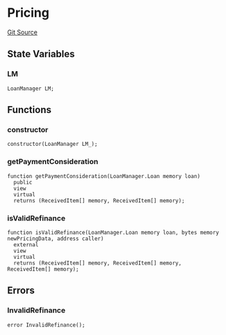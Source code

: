 # Pricing
[Git Source](https://github.com/AstariaXYZ/starport/blob/62254f50a959b2db00a7aa352d8f4d9e5269a8bb/src/pricing/Pricing.sol)


## State Variables
### LM

```solidity
LoanManager LM;
```


## Functions
### constructor


```solidity
constructor(LoanManager LM_);
```

### getPaymentConsideration


```solidity
function getPaymentConsideration(LoanManager.Loan memory loan)
  public
  view
  virtual
  returns (ReceivedItem[] memory, ReceivedItem[] memory);
```

### isValidRefinance


```solidity
function isValidRefinance(LoanManager.Loan memory loan, bytes memory newPricingData, address caller)
  external
  view
  virtual
  returns (ReceivedItem[] memory, ReceivedItem[] memory, ReceivedItem[] memory);
```

## Errors
### InvalidRefinance

```solidity
error InvalidRefinance();
```

